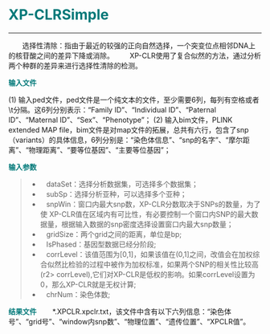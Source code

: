 # <font color="#007979">XP-CLRSimple</font>

---

&#160; &#160; &#160; &#160;选择性清除：指由于最近的较强的正向自然选择，一个突变位点相邻DNA上的核苷酸之间的差异下降或消除。
&#160; &#160; &#160; &#160;XP-CLR使用了复合似然的方法，通过分析两个种群的差异来进行选择性清除的检测。

**<font color="#007979">输入文件</font>**

(1) 输入ped文件，ped文件是一个纯文本的文件，至少需要6列，每列有空格或者\t分隔。这6列分别表示：“Family ID”、“Individual ID”、“Paternal ID”、“Maternal ID”、“Sex”、“Phenotype”；
(2) 输入bim文件，PLINK extended MAP file，bim文件是对map文件的拓展，总共有六行，包含了snp（variants）的具体信息，6列分别是：“染色体信息”、“snp的名字”、“摩尔距离”、“物理距离”、“要等位基因”、“主要等位基因”；

**<font color="#007979">输入参数</font>**

> * &#160; &#160;<label id='dataset'>dataSet：</label>选择分析数据集，可选择多个数据集；
> * &#160; &#160;<label id='subSp'>subSp：</label>选择分析亚种，可以选择多个亚种；
> * &#160; &#160;<label id='snpWin'>snpWin：</label>窗口内最大snp数，XP-CLR分数取决于SNPs的数量，为了使 XP-CLR值在区域内有可比性，有必要控制一个窗口内SNP的最大数据量，根据输入数据的snp密度选择设置窗口内最大snp数量；
> * &#160; &#160;<label id='gridSize'>gridSize：</label>两个grid之间的距离，单位是bp;
> * &#160; &#160;<label id='isPhased'>IsPhased：</label>基因型数据已经分阶段;
> * &#160; &#160;<label id='corrLevel'>corrLevel：</label>该值范围为[0,1]，如果该值在(0,1]之间，改值会在加权综合似然比检验的过程中被作为加权标准，如果两个SNP的相关性比较高(r2> corrLevel),它们对XP-CLR是低权的影响。如果corrLevel设置为0，那么XP-CLR就是无权计算;
> * &#160; &#160;<label id='chrNum'>chrNum：</label>染色体数;


**<font color="#007979">结果文件</font>**
&#160; &#160; &#160; &#160;\*.XPCLR.xpclr.txt，该文件中含有以下六列信息：“染色体号”、“grid号”、“window内snp数”、“物理位置”、“遗传位置”、“XPCLR值”。    
